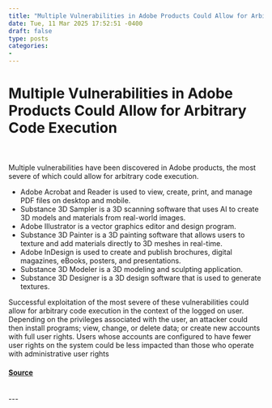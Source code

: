 ```yaml
---
title: "Multiple Vulnerabilities in Adobe Products Could Allow for Arbitrary Code Execution"
date: Tue, 11 Mar 2025 17:52:51 -0400
draft: false
type: posts
categories: 
- 
---
```

# Multiple Vulnerabilities in Adobe Products Could Allow for Arbitrary Code Execution

<br/>

<br/>
Multiple vulnerabilities have been discovered in Adobe products, the most severe of which could allow for arbitrary code execution.

  

-   Adobe Acrobat and Reader is used to view, create, print, and manage PDF files on desktop and mobile.
-   Substance 3D Sampler is a 3D scanning software that uses AI to create 3D models and materials from real-world images.
-   Adobe Illustrator is a vector graphics editor and design program.
-   Substance 3D Painter is a 3D painting software that allows users to texture and add materials directly to 3D meshes in real-time.
-   Adobe InDesign is used to create and publish brochures, digital magazines, eBooks, posters, and presentations.
-   Substance 3D Modeler is a 3D modeling and sculpting application.
-   Substance 3D Designer is a 3D design software that is used to generate textures.

  

Successful exploitation of the most severe of these vulnerabilities could allow for arbitrary code execution in the context of the logged on user. Depending on the privileges associated with the user, an attacker could then install programs; view, change, or delete data; or create new accounts with full user rights. Users whose accounts are configured to have fewer user rights on the system could be less impacted than those who operate with administrative user rights

#### [Source](https://www.cisecurity.org/advisory/multiple-vulnerabilities-in-adobe-products-could-allow-for-arbitrary-code-execution_2025-023)

<br/>
---
